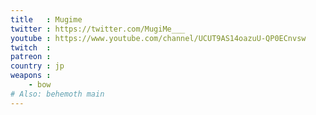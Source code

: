```yaml
---
title   : Mugime
twitter : https://twitter.com/MugiMe___
youtube : https://www.youtube.com/channel/UCUT9AS14oazuU-QP0ECnvsw
twitch  :
patreon :
country : jp
weapons :
    - bow
# Also: behemoth main
---
```

